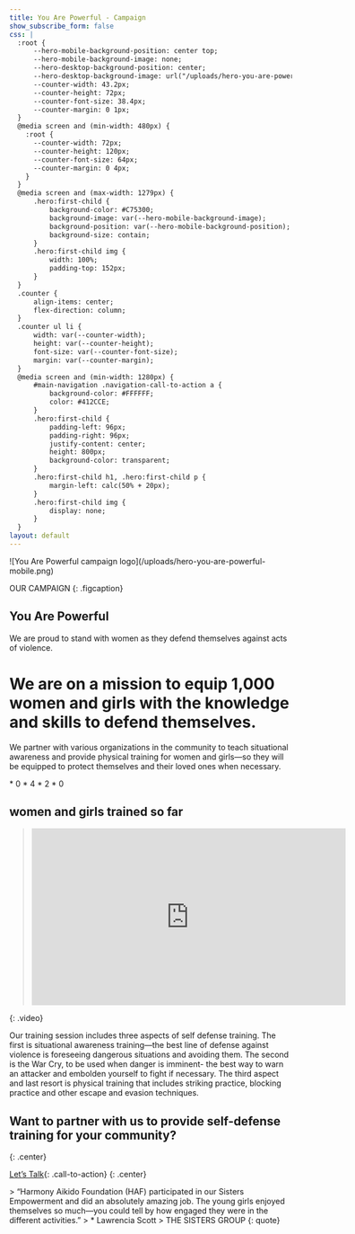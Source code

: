 ```yaml
---
title: You Are Powerful - Campaign
show_subscribe_form: false
css: |
  :root {
      --hero-mobile-background-position: center top;
      --hero-mobile-background-image: none;
      --hero-desktop-background-position: center;
      --hero-desktop-background-image: url("/uploads/hero-you-are-powerful.png");
      --counter-width: 43.2px;
      --counter-height: 72px;
      --counter-font-size: 38.4px;
      --counter-margin: 0 1px;
  }
  @media screen and (min-width: 480px) {
    :root {
      --counter-width: 72px;
      --counter-height: 120px;
      --counter-font-size: 64px;
      --counter-margin: 0 4px;
    }
  }
  @media screen and (max-width: 1279px) {
      .hero:first-child {
          background-color: #C75300;
          background-image: var(--hero-mobile-background-image);
          background-position: var(--hero-mobile-background-position);
          background-size: contain;
      }
      .hero:first-child img {
          width: 100%;
          padding-top: 152px;
      }
  }
  .counter {
      align-items: center;
      flex-direction: column;
  }
  .counter ul li {
      width: var(--counter-width);
      height: var(--counter-height);
      font-size: var(--counter-font-size);
      margin: var(--counter-margin);
  }
  @media screen and (min-width: 1280px) {
      #main-navigation .navigation-call-to-action a {
          background-color: #FFFFFF;
          color: #412CCE;
      }
      .hero:first-child {
          padding-left: 96px;
          padding-right: 96px;
          justify-content: center;
          height: 800px;
          background-color: transparent;
      }
      .hero:first-child h1, .hero:first-child p {
          margin-left: calc(50% + 20px);
      }
      .hero:first-child img {
          display: none;
      }
  }
layout: default
---
```


<section class="hero you-are-powerful">
![You Are Powerful campaign logo](/uploads/hero-you-are-powerful-mobile.png)

OUR CAMPAIGN
{: .figcaption}

# You Are Powerful

We are proud to stand with women as they defend themselves against acts of violence. 
</section>

# We are on a mission to equip 1,000 women and girls with the knowledge and skills to defend themselves.

We partner with various organizations in the community to teach situational awareness and provide physical training for women and girls—so they will be equipped to protect themselves and their loved ones when necessary.

<section class="counter">
* 0
* 4
* 2
* 0

## women and girls trained so far
</section>

> <iframe width="560" height="315" src="https://www.youtube-nocookie.com/embed/9EdwEYLN_XU?controls=0" frameborder="0" allowfullscreen></iframe>
{: .video}

Our training session includes three aspects of self defense training. The first is situational awareness training—the best line of defense against violence is foreseeing dangerous situations and avoiding them. The second is the War Cry, to be used when danger is imminent- the best way to warn an attacker and embolden yourself to fight if necessary. The third aspect and last resort is physical training that includes striking practice, blocking practice and other escape and evasion techniques. 

## Want to partner with us to provide self-defense training for your community?
{: .center}

[Let’s Talk](/contact){: .call-to-action}
{: .center}

<section class="hero social-proof no-padding">
> “Harmony Aikido Foundation (HAF) participated in our Sisters Empowerment and did an absolutely amazing job. The young girls enjoyed themselves so much—you could tell by how engaged they were in the different activities.”
> * Lawrencia Scott
    > THE SISTERS GROUP
{: quote}
</section>
<section class="hero image-only" style="background-image: url('/uploads/hero-you-are-powerful-footer.png')">
</section>
